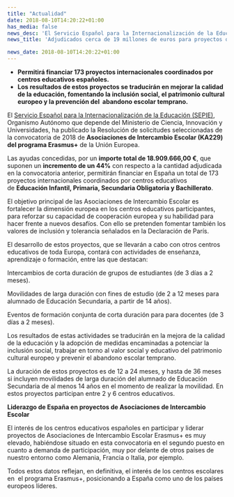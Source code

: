 ```yaml
---
title: "Actualidad"
date: 2018-08-10T14:20:22+01:00
has_media: false
news_desc: 'El Servicio Español para la Internacionalización de la Educación (SEPIE), Organismo Autónomo que depende del Ministerio de Ciencia, Innovación y Universidades, ha publicado la Resolución de solicitudes seleccionadas de la convocatoria de 2018 de Asociaciones de Intercambio Escolar (KA229) del programa Erasmus+ de la Unión Europea.'
news_title: 'Adjudicados cerca de 19 millones de euros para proyectos de Asociaciones de Intercambio Escolar del programa Erasmus+'

news_date: 2018-08-10T14:20:22+01:00
---
```

<ul>
<li><b>Permitir&aacute; financiar 173 proyectos internacionales coordinados por centros educativos espa&ntilde;oles.</b></li>
<li><b>Los resultados de estos proyectos se traducir&aacute;n en mejorar la calidad de la educaci&oacute;n, fomentando la inclusi&oacute;n social, el patrimonio cultural europeo y la prevenci&oacute;n del&nbsp; abandono escolar temprano.</b></li>
</ul>
<p>El<span>&nbsp;</span><a href="http://www.sepie.es/" title="Ir a 'Servicio Espa&ntilde;ol para la Internacionalizaci&oacute;n de la Educaci&oacute;n (SEPIE)' en ventana nueva">Servicio Espa&ntilde;ol para la Internacionalizaci&oacute;n de la Educaci&oacute;n (SEPIE)</a>, Organismo Aut&oacute;nomo que depende del Ministerio de Ciencia, Innovaci&oacute;n y Universidades, ha publicado la Resoluci&oacute;n de solicitudes seleccionadas de la convocatoria de 2018 de<span>&nbsp;</span><b>Asociaciones de Intercambio Escolar (KA229) del programa Erasmus+</b><span>&nbsp;</span>de la Uni&oacute;n Europea.</p>
<p>Las ayudas concedidas, por un<span>&nbsp;</span><b>importe total de 18.909.666,00 &euro;</b>, que suponen un<span>&nbsp;</span><b>incremento de un 44%</b><span>&nbsp;</span>con respecto a la cantidad adjudicada en la convocatoria anterior, permitir&aacute;n financiar en Espa&ntilde;a un total de 173 proyectos internacionales coordinados por centros educativos de<span>&nbsp;</span><b>Educaci&oacute;n Infantil, Primaria, Secundaria Obligatoria y Bachillerato</b>.</p>
<p>El objetivo principal de las Asociaciones de Intercambio Escolar es fortalecer la dimensi&oacute;n europea en los centros educativos participantes, para reforzar su capacidad de cooperaci&oacute;n europea y su habilidad para hacer frente a nuevos desaf&iacute;os. Con ello se pretenden fomentar tambi&eacute;n los valores de inclusi&oacute;n y tolerancia se&ntilde;alados en la Declaraci&oacute;n de Par&iacute;s.</p>
<p>El desarrollo de estos proyectos, que se llevar&aacute;n a cabo con otros centros educativos de toda Europa, contar&aacute; con actividades de ense&ntilde;anza, aprendizaje o formaci&oacute;n, entre las que destacan:</p>
<p>Intercambios de corta duraci&oacute;n de grupos de estudiantes (de 3 d&iacute;as a 2 meses).</p>
<p>Movilidades de larga duraci&oacute;n con fines de estudio (de 2 a 12 meses para alumnado de Educaci&oacute;n Secundaria, a partir de 14 a&ntilde;os).</p>
<p>Eventos de formaci&oacute;n conjunta de corta duraci&oacute;n para para docentes (de 3 d&iacute;as a 2 meses).</p>
<p>Los resultados de estas actividades se traducir&aacute;n en la mejora de la calidad de la educaci&oacute;n y la adopci&oacute;n de medidas encaminadas a potenciar la inclusi&oacute;n social, trabajar en torno al valor social y educativo del patrimonio cultural europeo y prevenir el abandono escolar temprano.</p>
<p>La duraci&oacute;n de estos proyectos es de 12 a 24 meses, y hasta de 36 meses si incluyen movilidades de larga duraci&oacute;n del alumnado de Educaci&oacute;n Secundaria de al menos 14 a&ntilde;os en el momento de realizar la movilidad. En estos proyectos participan entre 2 y 6 centros educativos.</p>
<p><b>Liderazgo de Espa&ntilde;a en proyectos de Asociaciones de Intercambio Escolar</b></p>
<p>El inter&eacute;s de los centros educativos espa&ntilde;oles en participar y liderar proyectos de Asociaciones de Intercambio Escolar Erasmus+ es muy elevado, habi&eacute;ndose situado en esta convocatoria en el segundo puesto en cuanto a demanda de participaci&oacute;n, muy por delante de otros pa&iacute;ses de nuestro entorno como Alemania, Francia o Italia, por ejemplo.</p>
<p>Todos estos datos reflejan, en definitiva, el inter&eacute;s de los centros escolares en&nbsp; el programa Erasmus+, posicionando a Espa&ntilde;a como uno de los pa&iacute;ses europeos l&iacute;deres.</p>